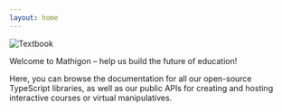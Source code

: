 ```yaml
---
layout: home
---
```


![Textbook](/images/textbook.png)

Welcome to Mathigon – help us build the future of education!

Here, you can browse the documentation for all our open-source TypeScript libraries, as well as
our public APIs for creating and hosting interactive courses or virtual manipulatives.

